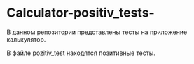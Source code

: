 # Calculator-positiv_tests-
В данном репозитории представлены  тесты на приложение калькулятор.


В файле pozitiv_test находятся позитивные тесты.
